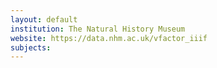 ```yaml
---
layout: default
institution: The Natural History Museum
website: https://data.nhm.ac.uk/vfactor_iiif
subjects: 
---
```

